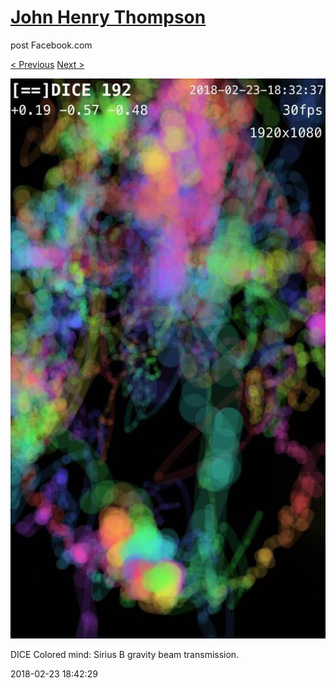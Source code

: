 # [John Henry Thompson](../README.md)
post Facebook.com

[< Previous](2018-02-23-1.md) [Next >](2018-02-23-3.md)

[![](../media/2018-02-23/Timeline-Photos-DICE-Colored-mind-Sirius-B-gravity-beam-transmis.jpg)](../README.md)

DICE Colored mind: Sirius B gravity beam transmission.

2018-02-23 18:42:29